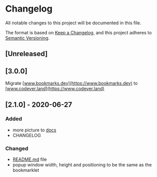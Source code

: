 # Changelog

All notable changes to this project will be documented in this file.

The format is based on [Keep a Changelog](https://keepachangelog.com/en/1.0.0/),
and this project adheres to [Semantic Versioning](https://semver.org/spec/v2.0.0.html).

## [Unreleased]

## [3.0.0]

Migrate [www.bookmarks.dev](https://www.bookmarks.dev) to [www.codever.land](https://www.codever.land)

## [2.1.0] - 2020-06-27

### Added
- more picture to [docs](resources)
- CHANGELOG

### Changed
- [README.md](./README.md) file
- popup window width, height and positioning to be the same as the bookmarklet
